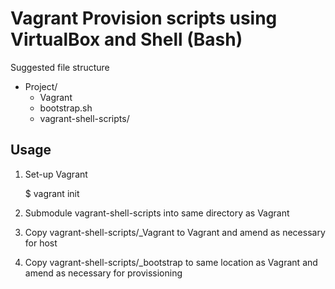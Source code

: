 Vagrant Provision scripts using VirtualBox and Shell (Bash)
===========================================================

Suggested file structure

- Project/
  - Vagrant
  - bootstrap.sh
  - vagrant-shell-scripts/

Usage
-----

1. Set-up Vagrant

    $ vagrant init

2. Submodule vagrant-shell-scripts into same directory as Vagrant

3. Copy vagrant-shell-scripts/_Vagrant to Vagrant and amend as necessary for host

4. Copy vagrant-shell-scripts/_bootstrap to same location as Vagrant and amend as necessary for provissioning